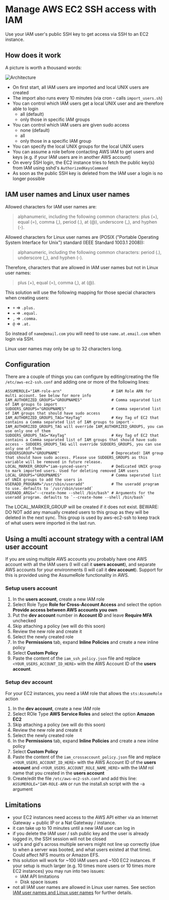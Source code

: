 # Manage AWS EC2 SSH access with IAM

Use your IAM user's public SSH key to get access via SSH to an EC2 instance.

## How does it work

A picture is worth a thousand words:

![Architecture](./docs/architecture.png?raw=true "Architecture")

* On first start, all IAM users are imported and local UNIX users are created
* The import also runs every 10 minutes (via cron - calls `import_users.sh`)
* You can control which IAM users get a local UNIX user and are therefore able to login
   * all (default)
   * only those in specific IAM groups
* You can control which IAM users are given sudo access
  * none (default)
  * all
  * only those in a specific IAM group
* You can specify the local UNIX groups for the local UNIX users
* You can assume a role before contacting AWS IAM to get users and keys (e.g. if your IAM users are in another AWS account)
* On every SSH login, the EC2 instance tries to fetch the public key(s) from IAM using sshd's `AuthorizedKeysCommand`
* As soon as the public SSH key is deleted from the IAM user a login is no longer possible

## IAM user names and Linux user names

Allowed characters for IAM user names are:
> alphanumeric, including the following common characters: plus (+), equal (=), comma (,), period (.), at (@), underscore (_), and hyphen (-).

Allowed characters for Linux user names are (POSIX ("Portable Operating System Interface for Unix") standard (IEEE Standard 1003.1 2008)):
> alphanumeric, including the following common characters: period (.), underscore (_), and hyphen (-).

Therefore, characters that are allowed in IAM user names but not in Linux user names:
> plus (+), equal (=), comma (,), at (@).

This solution will use the following mapping for those special characters when creating users:
* `+` => `.plus.`
* `=` => `.equal.`
* `,` => `.comma.`
* `@` => `.at.`

So instead of `name@email.com` you will need to use `name.at.email.com` when login via SSH.

Linux user names may only be up to 32 characters long.

## Configuration

There are a couple of things you can configure by editing/creating the file `/etc/aws-ec2-ssh.conf` and adding
one or more of the following lines:

```
ASSUMEROLE="IAM-role-arn"                      # IAM Role ARN for multi account. See below for more info
IAM_AUTHORIZED_GROUPS="GROUPNAMES"             # Comma separated list of IAM groups to import
SUDOERS_GROUPS="GROUPNAMES"                    # Comma seperated list of IAM groups that should have sudo access
IAM_AUTHORIZED_GROUPS_TAG="KeyTag"             # Key Tag of EC2 that contains a Comma separated list of IAM groups to import - IAM_AUTHORIZED_GROUPS_TAG will override IAM_AUTHORIZED_GROUPS, you can use only one of them 
SUDOERS_GROUPS_TAG="KeyTag"                    # Key Tag of EC2 that contains a Comma separated list of IAM groups that should have sudo access - SUDOERS_GROUPS_TAG will override SUDOERS_GROUPS, you can use only one of them
SUDOERSGROUP="GROUPNAME"                       # Deprecated! IAM group that should have sudo access. Please use SUDOERS_GROUPS as this variable will be removed in future release.
LOCAL_MARKER_GROUP="iam-synced-users"          # Dedicated UNIX group to mark imported users. Used for deleting removed IAM users
LOCAL_GROUPS="GROUPNAMES"                      # Comma seperated list of UNIX groups to add the users in
USERADD_PROGRAM="/usr/sbin/useradd"            # The useradd program to use. defaults to `/usr/sbin/useradd`
USERADD_ARGS="--create-home --shell /bin/bash" # Arguments for the useradd program. defaults to `--create-home --shell /bin/bash`
```

The LOCAL_MARKER_GROUP will be created if it does not exist. BEWARE: DO NOT add any manually created users
to this group as they will be deleted in the next sync. This group is used by aws-ec2-ssh to keep track
of what users were imported in the last run.

## Using a multi account strategy with a central IAM user account

If you are using multiple AWS accounts you probably have one AWS account with all the IAM users (I will call it **users account**), and separate AWS accounts for your environments (I will call it **dev account**). Support for this is provided using the AssumeRole functionality in AWS.

### Setup users account

1. In the **users account**, create a new IAM role
2. Select Role Type **Role for Cross-Account Access** and select the option **Provide access between AWS accounts you own**
3. Put the **dev account** number in **Account ID** and leave **Require MFA** unchecked
4. Skip attaching a policy (we will do this soon)
5. Review the new role and create it
6. Select the newly created role
7. In the **Permissions** tab, expand **Inline Policies** and create a new inline policy
8. Select **Custom Policy**
9. Paste the content of the `iam_ssh_policy.json` file and replace `<YOUR_USERS_ACCOUNT_ID_HERE>` with the AWS Account ID of the **users account**.

### Setup dev account

For your EC2 instances, you need a IAM role that allows the `sts:AssumeRole` action

1. In the **dev account**, create a new IAM role
2. Select ROle Type **AWS Service Roles** and select the option **Amazon EC2**
3. Skip attaching a policy (we will do this soon)
4. Review the new role and create it
5. Select the newly created role
6. In the **Permissions** tab, expand **Inline Policies** and create a new inline policy
7. Select **Custom Policy**
8. Paste the content of the `iam_crossaccount_policy.json` file and replace `<YOUR_USERS_ACCOUNT_ID_HERE>` with the AWS Account ID of the **users account** and `<YOUR_USERS_ACCOUNT_ROLE_NAME_HERE>` with the IAM rol name that you created in the **users account**
9. Create/edit the file `/etc/aws-ec2-ssh.conf` and add this line: `ASSUMEROLE="IAM-ROLE-ARN` or run the install.sh script with the -a argument

## Limitations

* your EC2 instances need access to the AWS API either via an Internet Gateway + public IP or a Nat Gatetway / instance.
* it can take up to 10 minutes until a new IAM user can log in
* if you delete the IAM user / ssh public key and the user is already logged in, the SSH session will not be closed
* uid's and gid's across multiple servers might not line up correctly (due to when a server was booted, and what users existed at that time). Could affect NFS mounts or Amazon EFS.
* this solution will work for ~100 IAM users and ~100 EC2 instances. If your setup is much larger (e.g. 10 times more users or 10 times more EC2 instances) you may run into two issues:
  * IAM API limitations
  * Disk space issues
* not all IAM user names are allowed in Linux user names. See section [IAM user names and Linux user names](#iam-user-names-and-linux-user-names) for further details.
